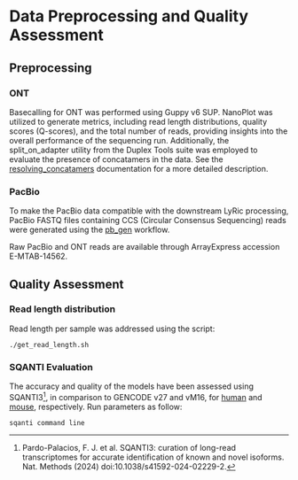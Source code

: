 # Data Preprocessing and Quality Assessment

## Preprocessing

### ONT
Basecalling for ONT was performed using Guppy v6 SUP. NanoPlot was utilized to generate metrics, including read length distributions, quality scores (Q-scores), and the total number of reads, providing insights into the overall performance of the sequencing run. Additionally, the split_on_adapter utility from the Duplex Tools suite was employed to evaluate the presence of concatamers in the data. See the [resolving_concatamers](https://github.com/guigolab/CLS3_GENCODE/blob/main/data_preprocessing/resolving_concatamers.md) documentation for a more detailed description. 

### PacBio
To make the PacBio data compatible with the downstream LyRic processing, PacBio FASTQ files containing CCS (Circular Consensus Sequencing) reads were generated using the [pb_gen](https://github.com/guigolab/pb_gen) workflow.

Raw PacBio and ONT reads are available through ArrayExpress accession E-MTAB-14562.

## Quality Assessment

### Read length distribution
Read length per sample was addressed using the script:
```
./get_read_length.sh
```

### SQANTI Evaluation
The accuracy and quality of the models have been assessed using SQANTI3[^27], in comparison to GENCODE v27 and vM16, for [human](https://guigolab.github.io/CLS3_GENCODE/SQANTI_reports/Human_CLStranscripts_v27.html) and [mouse](https://guigolab.github.io/CLS3_GENCODE/SQANTI_reports/Mouse_CLStranscripts_vM16.html), respectively. Run parameters as follow:
```
sqanti command line
```

[^27]: Pardo-Palacios, F. J. et al. SQANTI3: curation of long-read transcriptomes for accurate identification of known and novel isoforms. Nat. Methods (2024) doi:10.1038/s41592-024-02229-2.

